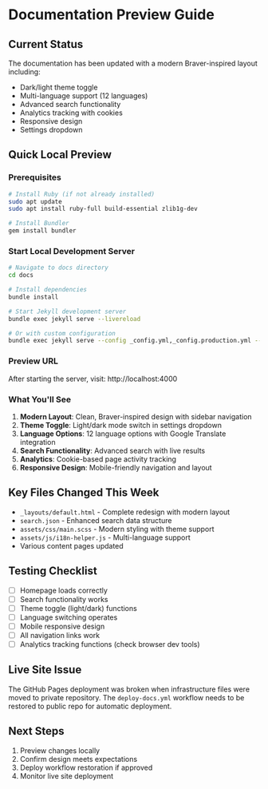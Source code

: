 # Documentation Preview Guide

## Current Status
The documentation has been updated with a modern Braver-inspired layout including:
- Dark/light theme toggle
- Multi-language support (12 languages)
- Advanced search functionality
- Analytics tracking with cookies
- Responsive design
- Settings dropdown

## Quick Local Preview

### Prerequisites
```bash
# Install Ruby (if not already installed)
sudo apt update
sudo apt install ruby-full build-essential zlib1g-dev

# Install Bundler
gem install bundler
```

### Start Local Development Server
```bash
# Navigate to docs directory
cd docs

# Install dependencies
bundle install

# Start Jekyll development server
bundle exec jekyll serve --livereload

# Or with custom configuration
bundle exec jekyll serve --config _config.yml,_config.production.yml --livereload
```

### Preview URL
After starting the server, visit: http://localhost:4000

### What You'll See
1. **Modern Layout**: Clean, Braver-inspired design with sidebar navigation
2. **Theme Toggle**: Light/dark mode switch in settings dropdown
3. **Language Options**: 12 language options with Google Translate integration
4. **Search Functionality**: Advanced search with live results
5. **Analytics**: Cookie-based page activity tracking
6. **Responsive Design**: Mobile-friendly navigation and layout

## Key Files Changed This Week
- `_layouts/default.html` - Complete redesign with modern layout
- `search.json` - Enhanced search data structure
- `assets/css/main.scss` - Modern styling with theme support
- `assets/js/i18n-helper.js` - Multi-language support
- Various content pages updated

## Testing Checklist
- [ ] Homepage loads correctly
- [ ] Search functionality works
- [ ] Theme toggle (light/dark) functions
- [ ] Language switching operates
- [ ] Mobile responsive design
- [ ] All navigation links work
- [ ] Analytics tracking functions (check browser dev tools)

## Live Site Issue
The GitHub Pages deployment was broken when infrastructure files were moved to private repository. 
The `deploy-docs.yml` workflow needs to be restored to public repo for automatic deployment.

## Next Steps
1. Preview changes locally
2. Confirm design meets expectations
3. Deploy workflow restoration if approved
4. Monitor live site deployment